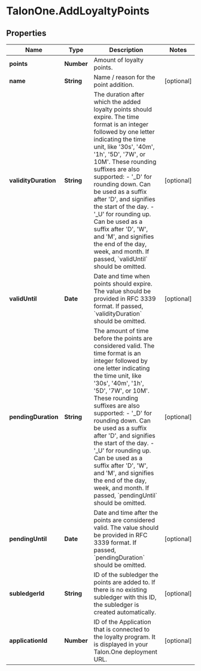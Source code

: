 # TalonOne.AddLoyaltyPoints

## Properties

Name | Type | Description | Notes
------------ | ------------- | ------------- | -------------
**points** | **Number** | Amount of loyalty points. | 
**name** | **String** | Name / reason for the point addition. | [optional] 
**validityDuration** | **String** | The duration after which the added loyalty points should expire. The time format is an integer followed by one letter indicating the time unit, like &#39;30s&#39;, &#39;40m&#39;, &#39;1h&#39;, &#39;5D&#39;, &#39;7W&#39;, or 10M&#39;. These rounding suffixes are also supported:   - &#39;_D&#39; for rounding down. Can be used as a suffix after &#39;D&#39;, and signifies the start of the day.   - &#39;_U&#39; for rounding up. Can be used as a suffix after &#39;D&#39;, &#39;W&#39;, and &#39;M&#39;, and signifies the end of the day, week, and month.   If passed, &#x60;validUntil&#x60; should be omitted.  | [optional] 
**validUntil** | **Date** | Date and time when points should expire. The value should be provided in RFC 3339 format. If passed, &#x60;validityDuration&#x60; should be omitted.  | [optional] 
**pendingDuration** | **String** | The amount of time before the points are considered valid. The time format is an integer followed by one letter indicating the time unit, like &#39;30s&#39;, &#39;40m&#39;, &#39;1h&#39;, &#39;5D&#39;, &#39;7W&#39;, or 10M&#39;. These rounding suffixes are also supported:   - &#39;_D&#39; for rounding down. Can be used as a suffix after &#39;D&#39;, and signifies the start of the day.   - &#39;_U&#39; for rounding up. Can be used as a suffix after &#39;D&#39;, &#39;W&#39;, and &#39;M&#39;, and signifies the end of the day, week, and month. If passed, &#x60;pendingUntil&#x60; should be omitted.  | [optional] 
**pendingUntil** | **Date** | Date and time after the points are considered valid. The value should be provided in RFC 3339 format. If passed, &#x60;pendingDuration&#x60; should be omitted.  | [optional] 
**subledgerId** | **String** | ID of the subledger the points are added to. If there is no existing subledger with this ID, the subledger is created automatically. | [optional] 
**applicationId** | **Number** | ID of the Application that is connected to the loyalty program. It is displayed in your Talon.One deployment URL. | [optional] 


